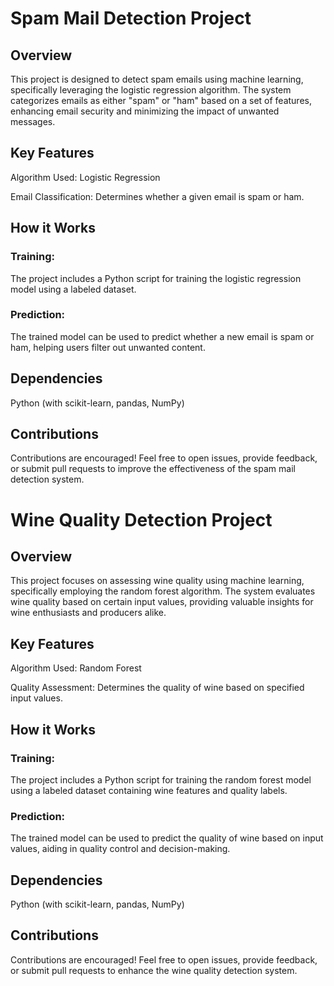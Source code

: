 # Spam Mail Detection Project

## Overview

This project is designed to detect spam emails using machine learning, specifically leveraging the logistic regression algorithm. The system categorizes emails as either "spam" or "ham" based on a set of features, enhancing email security and minimizing the impact of unwanted messages.

## Key Features

Algorithm Used: Logistic Regression

Email Classification: Determines whether a given email is spam or ham.

## How it Works
### Training:

The project includes a Python script for training the logistic regression model using a labeled dataset.

### Prediction:

The trained model can be used to predict whether a new email is spam or ham, helping users filter out unwanted content.

## Dependencies

Python (with scikit-learn, pandas, NumPy)

## Contributions

Contributions are encouraged! Feel free to open issues, provide feedback, or submit pull requests to improve the effectiveness of the spam mail detection system.


# Wine Quality Detection Project

## Overview

This project focuses on assessing wine quality using machine learning, specifically employing the random forest algorithm. The system evaluates wine quality based on certain input values, providing valuable insights for wine enthusiasts and producers alike.

## Key Features

Algorithm Used: Random Forest

Quality Assessment: Determines the quality of wine based on specified input values.

## How it Works

### Training:

The project includes a Python script for training the random forest model using a labeled dataset containing wine features and quality labels.

### Prediction:

The trained model can be used to predict the quality of wine based on input values, aiding in quality control and decision-making.

## Dependencies

Python (with scikit-learn, pandas, NumPy)

## Contributions

Contributions are encouraged! Feel free to open issues, provide feedback, or submit pull requests to enhance the wine quality detection system. 
